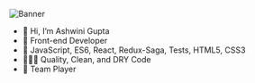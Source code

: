 ![Banner](https://drive.google.com/file/d/1AZba1yFeROgwCp00cayk4AoWevM5lj7X/view)  



- 👋 Hi, I’m Ashwini Gupta
- 🧢 Front-end Developer
- 🔧 JavaScript, ES6, React, Redux-Saga, Tests, HTML5, CSS3
- 👨🏻‍💻 Quality, Clean, and DRY Code
- 🏀 Team Player

<!---
Nicky4k/Nicky4k is a ✨ special ✨ repository because its `README.md` (this file) appears on your GitHub profile.
You can click the Preview link to take a look at your changes.
--->
